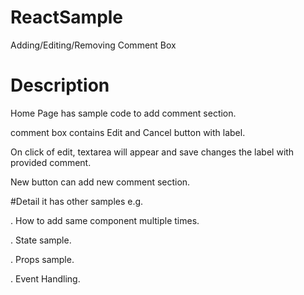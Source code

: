 # ReactSample
Adding/Editing/Removing Comment Box

# Description
Home Page has sample code to add comment section.

comment box contains Edit and Cancel button with label.

On click of edit, textarea will appear and save changes the label with provided comment.

New button can add new comment section.

#Detail
it has other samples e.g.

. How to add same component multiple times.

. State sample.

. Props sample.

. Event Handling.
